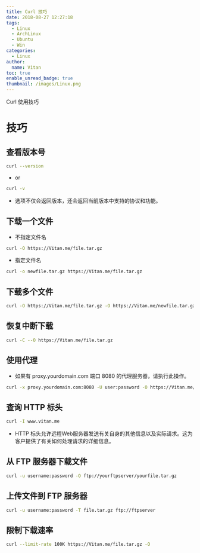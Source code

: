 ```yaml
---
title: Curl 技巧
date: 2018-08-27 12:27:18
tags:
  - Linux
  - ArchLinux
  - Ubuntu
  - Win
categories:
  - Linux
author:
  name: Vitan
toc: true
enable_unread_badge: true
thumbnail: /images/Linux.png
---
```

Curl 使用技巧
<!--more-->
# 技巧
## 查看版本号
```sh
curl --version
```

- or

```sh
curl -v
```

- 选项不仅会返回版本，还会返回当前版本中支持的协议和功能。

## 下载一个文件
- 不指定文件名

```sh
curl -O https://Vitan.me/file.tar.gz
```

- 指定文件名

```sh
curl -o newfile.tar.gz https://Vitan.me/file.tar.gz
```

## 下载多个文件
```sh
curl -O https://Vitan.me/file.tar.gz -O https://Vitan.me/newfile.tar.gz
```

## 恢复中断下载
```sh
curl -C --O https://Vitan.me/file.tar.gz
```

## 使用代理
- 如果有 proxy.yourdomain.com 端口 8080 的代理服务器，请执行此操作。

```sh
curl -x proxy.yourdomain.com:8080 -U user:password -O https://Vitan.me/file.tar.gz
```

## 查询 HTTP 标头
```sh
curl -I www.vitan.me
```
- HTTP 标头允许远程Web服务器发送有关自身的其他信息以及实际请求。这为客户提供了有关如何处理请求的详细信息。

## 从 FTP 服务器下载文件
```sh
curl -u username:password -O ftp://yourftpserver/yourfile.tar.gz
```
## 上传文件到 FTP 服务器
```sh
curl -u username:password -T file.tar.gz ftp://ftpserver
```

## 限制下载速率
```sh
curl --limit-rate 100K https://Vitan.me/file.tar.gz -O
```

